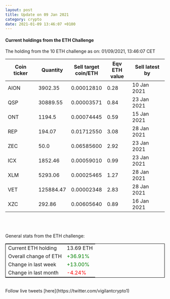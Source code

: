 ```yaml
---
layout: post
title: Update on 09 Jan 2021
category: crypto
date: 2021-01-09 13:46:07 +0100
---
```

<!-- Global site tag (gtag.js) - Google Analytics -->
<script async src="https://www.googletagmanager.com/gtag/js?id=UA-103831149-5"></script>
<script>
  window.dataLayer = window.dataLayer || [];
  function gtag(){dataLayer.push(arguments);}
  gtag('js', new Date());

  gtag('config', 'UA-103831149-5');
</script>


#### Current holdings from the ETH Challenge

The holding from the 10 ETH challenge as on: 01/09/2021, 13:46:07 CET

|Coin ticker|Quantity|Sell target<br>coin/ETH|Eqv ETH<br>value|Sell latest by|
|-----------|--------|-----------|-----------|--------------|
AION|3902.35|  0.00012810|0.28|10 Jan 2021|
QSP|30889.55|  0.00003571|0.84|23 Jan 2021|
ONT|1194.5|  0.00074445|0.59|15 Jan 2021|
REP|194.07|  0.01712550|3.08|28 Jan 2021|
ZEC|50.0|  0.06585600|2.92|23 Jan 2021|
ICX|1852.46|  0.00059010|0.99|23 Jan 2021|
XLM|5293.06|  0.00025465|1.27|28 Jan 2021|
VET|125884.47|  0.00002348|2.83|28 Jan 2021|
XZC|292.86|  0.00605640|0.89|16 Jan 2021|

<br>
<br>
<br>
General stats from the ETH challenge:

<table style="border:1px solid black;margin-left:auto;margin-right:auto;">
	<tbody>
	<tr>
		<td>Current ETH holding</td>
		<td>     13.69 ETH</td>
	</tr>
	<tr>
		<td>Overall change of ETH</td>
		<td><font color="green">+36.91%</font></td>
	</tr>
	<tr>
		<td>Change in last week</td>
		<td><font color="green">+13.00%</font></td>
	</tr>
	<tr>
		<td>Change in last month</td>
		<td><font color="red">-4.24%</font></td>
	</tr>
	</tbody>
</table>

<br>
Follow live tweets [here](https://twitter.com/vigilantcrypto1)
<br>
<br>